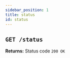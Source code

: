 ```yaml
---
sidebar_position: 1
title: status
id: status
---
```


## `GET /status`

**Returns:** Status code `200 OK`
